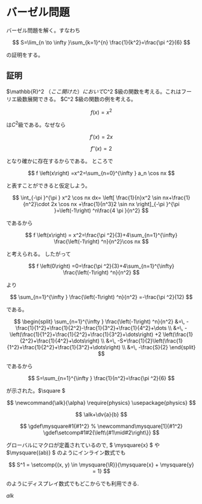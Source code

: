 <script type="text/x-mathjax-config">MathJax.Hub.Config({tex2jax:{inlineMath:[['\$','\$'],['\\(','\\)']],processEscapes:true},CommonHTML: {matchFontHeight:false}});</script>

<script type="text/javascript" async="" src="https://cdnjs.cloudflare.com/ajax/libs/mathjax/2.7.1/MathJax.js?config=TeX-MML-AM_CHTML"></script>


# バーゼル問題
バーゼル問題を解く。すなわち

$$
S=\lim_{n \to \infty }\sum_{k=1}^{n} \frac{1}{k^2}=\frac{\pi ^2}{6} 
$$

の証明をする。

## 証明
$\mathbb{R}^2 $（ここ開けた）において$C^2 $級の関数を考える。これはフーリエ級数展開できる。
$C^2 $級の関数の例を考える。

$$
f \left(x\right) =x^2
$$

は$C^2$級である。なぜなら

$$
f'\left(x\right) =2x
$$


$$
f''\left(x\right) =2
$$

となり確かに存在するからである。
ところで

$$
f \left(x\right) =x^2=\sum_{n=0}^{\infty } a_n \cos nx
$$

と表すことができると仮定しよう。

$$
\int_{-\pi }^{\pi } x^2 \cos nx dx= \left[ \frac{1}{n}x^2 \sin nx+\frac{1}{n^2}\cdot 2x \cos nx +\frac{1}{n^3}2 \sin nx \right]_{-\pi }^{\pi }=\left(-1\right) ^n\frac{4 \pi }{n^2}
$$

であるから

$$
f \left(x\right) = x^2=\frac{\pi ^2}{3}+4\sum_{n=1}^{\infty} \frac{\left(-1\right) ^n}{n^2}\cos nx
$$

と考えられる。
したがって

$$
f \left(0\right) =0=\frac{\pi ^2}{3}+4\sum_{n=1}^{\infty} \frac{\left(-1\right) ^n}{n^2}
$$

より

$$
\sum_{n=1}^{\infty } \frac{\left(-1\right) ^n}{n^2}
=-\frac{\pi ^2}{12}
$$

である。

$$
\begin{split}
  \sum_{n=1}^{\infty } \frac{\left(-1\right) ^n}{n^2}
  &=\, 
-\frac{1}{1^2}+\frac{1}{2^2}-\frac{1}{3^2}+\frac{1}{4^2}+\dots \\
&=\, -\left(\frac{1}{1^2}+\frac{1}{2^2}+\frac{1}{3^2}+\dots\right) +2 \left(\frac{1}{2^2}+\frac{1}{4^2}+\dots\right) \\
&=\, -S+\frac{1}{2}\left(\frac{1}{1^2}+\frac{1}{2^2}+\frac{1}{3^2}+\dots\right) \\
&=\, -\frac{S}{2}
\end{split}
$$

であるから

$$
S=\sum_{n=1}^{\infty } \frac{1}{n^2}=\frac{\pi ^2}{6}
$$

が示された。$\square $


$$
\newcommand{\alk}{\alpha}
\require{physics}
\usepackage{physics}
$$

$$
\alk+\dv{a}{b}
$$

$$
    \gdef\mysquare#1{#1^2}
    % \newcommand\mysquare[1]{#1^2}
    \gdef\setcomp#1#2{\left\{#1\mid#2\right\}}
$$

グローバルにマクロが定義されているので, $ \mysquare{x} $ や $\mysquare{(ab)} $ のようにインライン数式でも

$$ 
S^1 = \setcomp{(x, y) \in \mysquare{\R}}{\mysquare{x} + \mysquare{y} = 1} 
$$

のようにディスプレイ数式でもどこからでも利用できる.

$alk$
